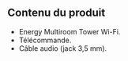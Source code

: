 ## Contenu du produit

- Energy Multiroom Tower Wi-Fi.
- Télécommande.
- Câble audio (jack 3,5 mm).
